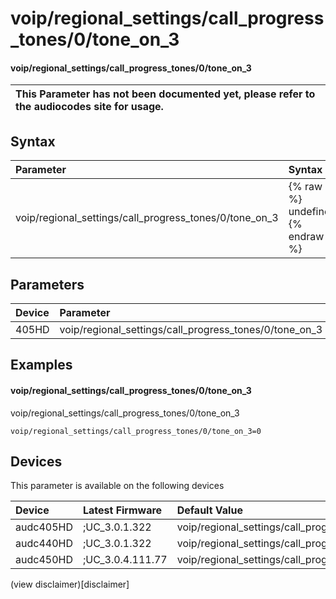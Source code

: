 ﻿---
description: voip/regional_settings/call_progress_tones/0/tone_on_3
search: false
---

# voip/regional_settings/call_progress_tones/0/tone_on_3

#### voip/regional_settings/call_progress_tones/0/tone_on_3


| This Parameter has not been documented yet, please refer to the audiocodes site for usage.  |
| :--- |

## Syntax
| Parameter | Syntax |
| :--- | :--- |
|voip/regional_settings/call_progress_tones/0/tone_on_3 | {% raw %} undefined {% endraw %} |

## Parameters
|Device|Parameter|value|Description|
|:---|:---|:---|:---|
| 405HD | voip/regional_settings/call_progress_tones/0/tone_on_3 |  |  |

## Examples
#### voip/regional_settings/call_progress_tones/0/tone_on_3

voip/regional_settings/call_progress_tones/0/tone_on_3

```
voip/regional_settings/call_progress_tones/0/tone_on_3=0
```

## Devices
This parameter is available on the following devices

| Device | Latest Firmware | Default Value |
|:---|:---|:---|
| audc405HD | ;UC_3.0.1.322 | voip/regional_settings/call_progress_tones/0/tone_on_3=0 
| audc440HD | ;UC_3.0.1.322 | voip/regional_settings/call_progress_tones/0/tone_on_3=0 
| audc450HD | ;UC_3.0.4.111.77 | voip/regional_settings/call_progress_tones/0/tone_on_3=0 

(view disclaimer)[disclaimer]
